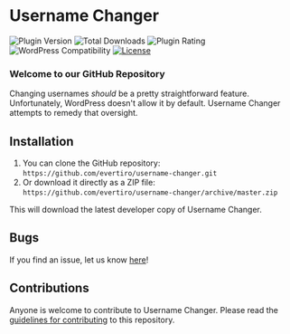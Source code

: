 # Username Changer

![Plugin Version](https://img.shields.io/wordpress/plugin/v/username-changer.svg) ![Total Downloads](https://img.shields.io/wordpress/plugin/dt/username-changer.svg) ![Plugin Rating](https://img.shields.io/wordpress/plugin/r/username-changer.svg) ![WordPress Compatibility](https://img.shields.io/wordpress/v/username-changer.svg) [![License](https://img.shields.io/badge/license-GPL--2.0%2B-red.svg)](https://github.com/evertiro/username-changer/blob/master/license.txt)

### Welcome to our GitHub Repository

Changing usernames _should_ be a pretty straightforward feature. Unfortunately, WordPress doesn't allow it by default. Username Changer attempts to remedy that oversight.

## Installation

1. You can clone the GitHub repository: `https://github.com/evertiro/username-changer.git`
2. Or download it directly as a ZIP file: `https://github.com/evertiro/username-changer/archive/master.zip`

This will download the latest developer copy of Username Changer.

## Bugs

If you find an issue, let us know [here](https://github.com/evertiro/username-changer/issues?state=open)!

## Contributions

Anyone is welcome to contribute to Username Changer. Please read the [guidelines for contributing](https://github.com/evertiro/username-changer/blob/master/CONTRIBUTING.md) to this repository.
